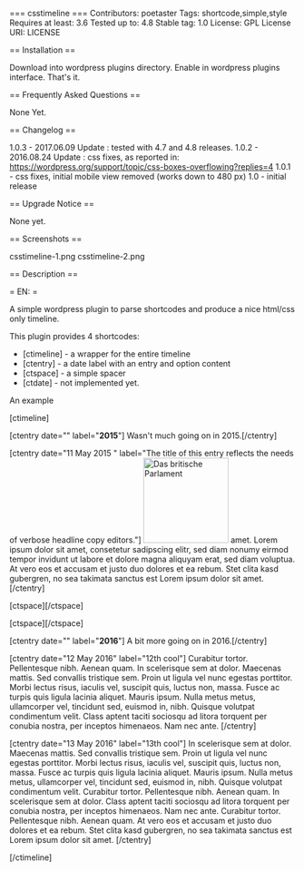 === csstimeline ===
Contributors: poetaster
Tags: shortcode,simple,style
Requires at least: 3.6
Tested up to: 4.8
Stable tag: 1.0
License: GPL
License URI: LICENSE

== Installation == 

Download into wordpress plugins directory. Enable in wordpress plugins interface. That's it.

== Frequently Asked Questions == 

None Yet.

== Changelog == 

1.0.3 - 2017.06.09  Update : tested with 4.7 and 4.8 releases.
1.0.2 - 2016.08.24 Update : css fixes, as reported in: https://wordpress.org/support/topic/css-boxes-overflowing?replies=4
1.0.1 - css fixes, initial mobile view removed (works down to 480 px)
1.0 - initial release

== Upgrade Notice == 

None yet.

== Screenshots == 

csstimeline-1.png
csstimeline-2.png

== Description ==

= EN: =

A simple wordpress plugin to parse shortcodes and produce a nice html/css only timeline.

This plugin provides 4 shortcodes:

* [ctimeline] - a wrapper for the entire timeline
* [ctentry] - a date label with an entry and option content
* [ctspace] - a simple spacer
* [ctdate] - not implemented yet.

An  example

[ctimeline]

[ctentry date="" label="<b>2015</b>"] Wasn't much going on in 2015.[/ctentry]

[ctentry date="11 May 2015 " label="The title of this entry reflects the needs of verbose headline copy editors."]
<img src="https://netzpolitik.org/wp-upload/house-of-parliament-westminster-150x150.jpg" alt="Das britische Parlament" width="150" height="150" class="alignnone size-thumbnail wp-image-112853" />
amet. Lorem ipsum dolor sit amet, consetetur sadipscing elitr, sed diam nonumy eirmod tempor invidunt ut labore et dolore magna aliquyam erat, sed diam voluptua. At vero eos et accusam et justo duo dolores et ea rebum. Stet clita kasd gubergren, no sea takimata sanctus est Lorem ipsum dolor sit amet.
[/ctentry]

[ctspace][/ctspace]

[ctspace][/ctspace]

[ctentry date="" label="<b>2016</b>"] A bit more going on in 2016.[/ctentry]

[ctentry date="12 May 2016" label="12th cool"]
Curabitur tortor. Pellentesque nibh. Aenean quam. In scelerisque sem at dolor. Maecenas mattis. Sed convallis tristique sem. Proin ut ligula vel nunc egestas porttitor. Morbi lectus risus, iaculis vel, suscipit quis, luctus non, massa. Fusce ac turpis quis ligula lacinia aliquet. Mauris ipsum. Nulla metus metus, ullamcorper vel, tincidunt sed, euismod in, nibh. Quisque volutpat condimentum velit. Class aptent taciti sociosqu ad litora torquent per conubia nostra, per inceptos himenaeos. Nam nec ante.
[/ctentry]

[ctentry date="13 May 2016" label="13th cool"]
In scelerisque sem at dolor. Maecenas mattis. Sed convallis tristique sem. Proin ut ligula vel nunc egestas porttitor. Morbi lectus risus, iaculis vel, suscipit quis, luctus non, massa. Fusce ac turpis quis ligula lacinia aliquet. Mauris ipsum. Nulla metus metus, ullamcorper vel, tincidunt sed, euismod in, nibh. Quisque volutpat condimentum velit. Curabitur tortor. Pellentesque nibh. Aenean quam. In scelerisque sem at dolor. Class aptent taciti sociosqu ad litora torquent per conubia nostra, per inceptos himenaeos. Nam nec ante. Curabitur tortor. Pellentesque nibh. Aenean quam. At vero eos et accusam et justo duo dolores et ea rebum. Stet clita kasd gubergren, no sea takimata sanctus est Lorem ipsum dolor sit amet.
[/ctentry]

[/ctimeline]
